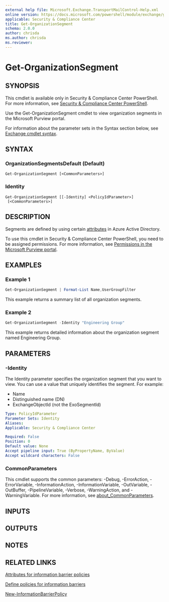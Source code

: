 ```yaml
---
external help file: Microsoft.Exchange.TransportMailControl-Help.xml
online version: https://docs.microsoft.com/powershell/module/exchange/get-organizationsegment
applicable: Security & Compliance Center
title: Get-OrganizationSegment
schema: 2.0.0
author: chrisda
ms.author: chrisda
ms.reviewer:
---
```


# Get-OrganizationSegment

## SYNOPSIS
This cmdlet is available only in Security & Compliance Center PowerShell. For more information, see [Security & Compliance Center PowerShell](https://docs.microsoft.com/powershell/exchange/scc-powershell).

Use the Get-OrganizationSegment cmdlet to view organization segments in the Microsoft Purview portal.

For information about the parameter sets in the Syntax section below, see [Exchange cmdlet syntax](https://docs.microsoft.com/powershell/exchange/exchange-cmdlet-syntax).

## SYNTAX

### OrganizationSegmentsDefault (Default)
```
Get-OrganizationSegment [<CommonParameters>]
```

### Identity
```
Get-OrganizationSegment [[-Identity] <PolicyIdParameter>]
 [<CommonParameters>]
```

## DESCRIPTION
Segments are defined by using certain [attributes](https://docs.microsoft.com/microsoft-365/compliance/information-barriers-attributes) in Azure Active Directory.

To use this cmdlet in Security & Compliance Center PowerShell, you need to be assigned permissions. For more information, see [Permissions in the Microsoft Purview portal](https://docs.microsoft.com/microsoft-365/compliance/microsoft-365-compliance-center-permissions).

## EXAMPLES

### Example 1
```powershell
Get-OrganizationSegment | Format-List Name,UserGroupFilter
```

This example returns a summary list of all organization segments.

### Example 2
```powershell
Get-OrganizationSegment -Identity "Engineering Group"
```

This example returns detailed information about the organization segment named Engineering Group.

## PARAMETERS

### -Identity
The Identity parameter specifies the organization segment that you want to view. You can use a value that uniquely identifies the segment. For example:

- Name
- Distinguished name (DN)
- ExchangeObjectId (not the ExoSegmentId)

```yaml
Type: PolicyIdParameter
Parameter Sets: Identity
Aliases:
Applicable: Security & Compliance Center

Required: False
Position: 0
Default value: None
Accept pipeline input: True (ByPropertyName, ByValue)
Accept wildcard characters: False
```

### CommonParameters
This cmdlet supports the common parameters: -Debug, -ErrorAction, -ErrorVariable, -InformationAction, -InformationVariable, -OutVariable, -OutBuffer, -PipelineVariable, -Verbose, -WarningAction, and -WarningVariable. For more information, see [about_CommonParameters](https://go.microsoft.com/fwlink/p/?LinkID=113216).

## INPUTS

###  

## OUTPUTS

###  

## NOTES

## RELATED LINKS

[Attributes for information barrier policies](https://docs.microsoft.com/microsoft-365/compliance/information-barriers-attributes)

[Define policies for information barriers](https://docs.microsoft.com/microsoft-365/compliance/information-barriers-policies)

[New-InformationBarrierPolicy](https://docs.microsoft.com/powershell/module/exchange/new-informationbarrierpolicy)
